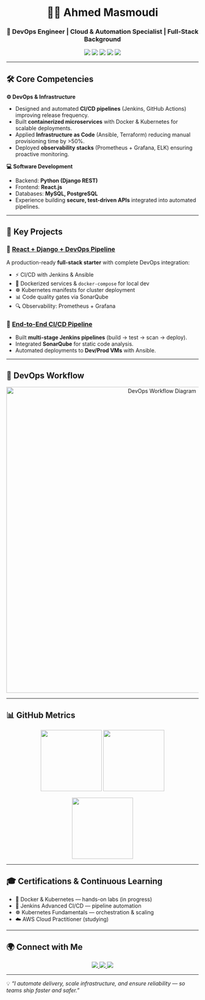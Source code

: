 <!-- HEADER -->
<h1 align="center">👨‍💻 Ahmed Masmoudi</h1>  
<h3 align="center">🚀 DevOps Engineer | Cloud & Automation Specialist | Full-Stack Background</h3>  

<p align="center">
  <img src="https://img.shields.io/badge/CI%2FCD-Jenkins-D24939?style=for-the-badge&logo=jenkins&logoColor=white"/>
  <img src="https://img.shields.io/badge/Containers-Docker-2496ED?style=for-the-badge&logo=docker&logoColor=white"/>
  <img src="https://img.shields.io/badge/Orchestration-Kubernetes-326CE5?style=for-the-badge&logo=kubernetes&logoColor=white"/>
  <img src="https://img.shields.io/badge/IaC-Ansible-EE0000?style=for-the-badge&logo=ansible&logoColor=white"/>
  <img src="https://img.shields.io/badge/Monitoring-Grafana-F46800?style=for-the-badge&logo=grafana&logoColor=white"/>
</p>  

---

## 🛠️ Core Competencies  

**⚙️ DevOps & Infrastructure**  
- Designed and automated **CI/CD pipelines** (Jenkins, GitHub Actions) improving release frequency.  
- Built **containerized microservices** with Docker & Kubernetes for scalable deployments.  
- Applied **Infrastructure as Code** (Ansible, Terraform) reducing manual provisioning time by >50%.  
- Deployed **observability stacks** (Prometheus + Grafana, ELK) ensuring proactive monitoring.  

**💻 Software Development**  
- Backend: **Python (Django REST)**  
- Frontend: **React.js**  
- Databases: **MySQL, PostgreSQL**  
- Experience building **secure, test-driven APIs** integrated into automated pipelines.  

---

## 📌 Key Projects  

### 🔗 [React + Django + DevOps Pipeline](https://github.com/ahmed22-hub/react-django)  
A production-ready **full-stack starter** with complete DevOps integration:  
- ⚡ CI/CD with Jenkins & Ansible  
- 🐳 Dockerized services & `docker-compose` for local dev  
- ☸️ Kubernetes manifests for cluster deployment  
- 📊 Code quality gates via SonarQube  
- 🔍 Observability: Prometheus + Grafana  

### 🔗 [End-to-End CI/CD Pipeline](https://github.com/ahmed22-hub/jenkins-pipeline)  
- Built **multi-stage Jenkins pipelines** (build → test → scan → deploy).  
- Integrated **SonarQube** for static code analysis.  
- Automated deployments to **Dev/Prod VMs** with Ansible.  

---

## 🔄 DevOps Workflow  

<p align="center">
  <img src="https://raw.githubusercontent.com/ahmed22-hub/assets/main/devops-pipeline.png" width="800" alt="DevOps Workflow Diagram"/>
</p>  

---

## 📊 GitHub Metrics  

<p align="center">
  <img src="https://github-readme-stats.vercel.app/api?username=ahmed22-hub&show_icons=true&theme=tokyonight" height="160" />
  <img src="https://github-readme-stats.vercel.app/api/top-langs/?username=ahmed22-hub&layout=compact&theme=tokyonight" height="160" />
</p>  

<p align="center">
  <img src="https://github-readme-streak-stats.herokuapp.com/?user=ahmed22-hub&theme=tokyonight" height="160" />
</p>  

---

## 🎓 Certifications & Continuous Learning  

- 🐳 Docker & Kubernetes — hands-on labs (in progress)  
- 🔧 Jenkins Advanced CI/CD — pipeline automation  
- ☸️ Kubernetes Fundamentals — orchestration & scaling  
- ☁️ AWS Cloud Practitioner (studying)  

---

## 🌍 Connect with Me  

<p align="center">
  <a href="www.linkedin.com/in/ahmed-masmoudi-5a459333b" target="_blank">
    <img src="https://img.shields.io/badge/LinkedIn-0A66C2?style=for-the-badge&logo=linkedin&logoColor=white"/>
  </a>
  <a href="mailto:ahmedmasmoudi803@gmail.com">
    <img src="https://img.shields.io/badge/Email-D14836?style=for-the-badge&logo=gmail&logoColor=white"/>
  </a>
  <a href="https://github.com/ahmed22-hub" target="_blank">
    <img src="https://img.shields.io/badge/GitHub-181717?style=for-the-badge&logo=github&logoColor=white"/>
  </a>
</p>  

---

💡 *“I automate delivery, scale infrastructure, and ensure reliability — so teams ship faster and safer.”*  
